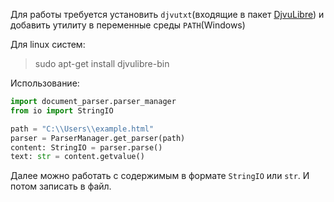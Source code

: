 Для работы требуется установить `djvutxt`(входящие в пакет [DjvuLibre](https://djvu.sourceforge.net/])) и добавить утилиту в переменные среды `PATH`(Windows)

Для linux систем:
> sudo apt-get install djvulibre-bin

Использование:
```python
import document_parser.parser_manager
from io import StringIO

path = "C:\\Users\\example.html"
parser = ParserManager.get_parser(path)
content: StringIO = parser.parse()
text: str = content.getvalue()
```
Далее можно работать с содержимым в формате `StringIO` или `str`. И потом записать в файл.
